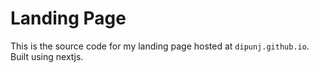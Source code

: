 # Landing Page

This is the source code for my landing page hosted at `dipunj.github.io`. Built using nextjs.
